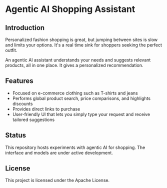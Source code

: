 # Agentic AI Shopping Assistant

## Introduction
Personalized fashion shopping is great, but jumping between sites is slow and limits your options. It's a real time sink for shoppers seeking the perfect outfit.

An agentic AI assistant understands your needs and suggests relevant products, all in one place. It gives a personalized recommendation.

## Features
- Focused on e-commerce clothing such as T-shirts and jeans
- Performs global product search, price comparisons, and highlights discounts
- Provides direct links to purchase
- User-friendly UI that lets you simply type your request and receive tailored suggestions

## Status
This repository hosts experiments with agentic AI for shopping. The interface and models are under active development.

## License
This project is licensed under the Apache License.
